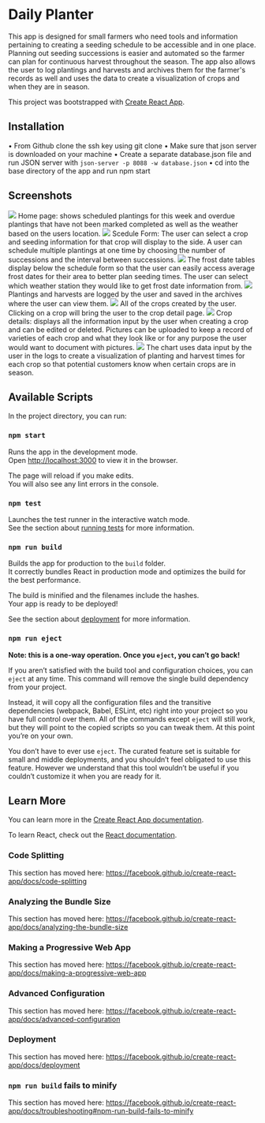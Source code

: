 # Daily Planter
This app is designed for small farmers who need tools and information pertaining to creating a seeding schedule to be accessible and in one place. Planning out seeding successions is easier and automated so the farmer can plan for continuous harvest throughout the season. The app also allows the user to log plantings and harvests and archives them for the farmer's records as well and uses the data to create a visualization of crops and when they are in season. 

This project was bootstrapped with [Create React App](https://github.com/facebook/create-react-app).

## Installation
• From Github clone the ssh key using git clone
• Make sure that json server is downloaded on your machine
• Create a separate database.json file and run JSON server with ```json-server -p 8088 -w database.json```
• cd into the base directory of the app and run npm start

## Screenshots

<img src="/screenshots/home.png">
Home page: shows scheduled plantings for this week and overdue plantings that have not been marked completed as well as the weather based on the users location. 
<img src="/screenshots/scheduleForm.png">
Scedule Form: The user can select a crop and seeding information for that crop will display to the side. A user can schedule multiple plantings at one time by choosing the number of successions and the interval between successions.
<img src="/screenshots/frostDates.png">
The frost date tables display below the schedule form so that the user can easily access average frost dates for their area to better plan seeding times. The user can select which weather station they would like to get frost date information from. 
<img src="/screenshots/logForm.png">
Plantings and harvests are logged by the user and saved in the archives where the user can view them. 
<img src="/screenshots/cropList.png">
All of the crops created by the user. Clicking on a crop will bring the user to the crop detail page. 
<img src="/screenshots/cropDetail.png">
Crop details: displays all the information input by the user when creating a crop and can be edited or deleted. Pictures can be uploaded to keep a record of varieties of each crop and what they look like or for any purpose the user would want to document with pictures. 
<img src="/screenshots/chart.png">
The chart uses data input by the user in the logs to create a visualization of planting and harvest times for each crop so that potential customers know when certain crops are in season. 

## Available Scripts

In the project directory, you can run:

### `npm start`

Runs the app in the development mode.<br />
Open [http://localhost:3000](http://localhost:3000) to view it in the browser.

The page will reload if you make edits.<br />
You will also see any lint errors in the console.

### `npm test`

Launches the test runner in the interactive watch mode.<br />
See the section about [running tests](https://facebook.github.io/create-react-app/docs/running-tests) for more information.

### `npm run build`

Builds the app for production to the `build` folder.<br />
It correctly bundles React in production mode and optimizes the build for the best performance.

The build is minified and the filenames include the hashes.<br />
Your app is ready to be deployed!

See the section about [deployment](https://facebook.github.io/create-react-app/docs/deployment) for more information.

### `npm run eject`

**Note: this is a one-way operation. Once you `eject`, you can’t go back!**

If you aren’t satisfied with the build tool and configuration choices, you can `eject` at any time. This command will remove the single build dependency from your project.

Instead, it will copy all the configuration files and the transitive dependencies (webpack, Babel, ESLint, etc) right into your project so you have full control over them. All of the commands except `eject` will still work, but they will point to the copied scripts so you can tweak them. At this point you’re on your own.

You don’t have to ever use `eject`. The curated feature set is suitable for small and middle deployments, and you shouldn’t feel obligated to use this feature. However we understand that this tool wouldn’t be useful if you couldn’t customize it when you are ready for it.

## Learn More

You can learn more in the [Create React App documentation](https://facebook.github.io/create-react-app/docs/getting-started).

To learn React, check out the [React documentation](https://reactjs.org/).

### Code Splitting

This section has moved here: https://facebook.github.io/create-react-app/docs/code-splitting

### Analyzing the Bundle Size

This section has moved here: https://facebook.github.io/create-react-app/docs/analyzing-the-bundle-size

### Making a Progressive Web App

This section has moved here: https://facebook.github.io/create-react-app/docs/making-a-progressive-web-app

### Advanced Configuration

This section has moved here: https://facebook.github.io/create-react-app/docs/advanced-configuration

### Deployment

This section has moved here: https://facebook.github.io/create-react-app/docs/deployment

### `npm run build` fails to minify

This section has moved here: https://facebook.github.io/create-react-app/docs/troubleshooting#npm-run-build-fails-to-minify
